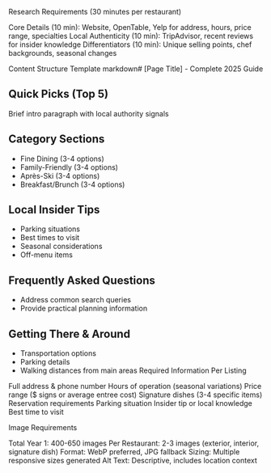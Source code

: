Research Requirements (30 minutes per restaurant)

Core Details (10 min): Website, OpenTable, Yelp for address, hours, price range, specialties
Local Authenticity (10 min): TripAdvisor, recent reviews for insider knowledge
Differentiators (10 min): Unique selling points, chef backgrounds, seasonal changes

Content Structure Template
markdown# [Page Title] - Complete 2025 Guide

## Quick Picks (Top 5)
Brief intro paragraph with local authority signals

## Category Sections
- Fine Dining (3-4 options)
- Family-Friendly (3-4 options)  
- Après-Ski (3-4 options)
- Breakfast/Brunch (3-4 options)

## Local Insider Tips
- Parking situations
- Best times to visit
- Seasonal considerations
- Off-menu items

## Frequently Asked Questions
- Address common search queries
- Provide practical planning information

## Getting There & Around
- Transportation options
- Parking details
- Walking distances from main areas
Required Information Per Listing

Full address & phone number
Hours of operation (seasonal variations)
Price range ($ signs or average entree cost)
Signature dishes (3-4 specific items)
Reservation requirements
Parking situation
Insider tip or local knowledge
Best time to visit

Image Requirements

Total Year 1: 400-650 images
Per Restaurant: 2-3 images (exterior, interior, signature dish)
Format: WebP preferred, JPG fallback
Sizing: Multiple responsive sizes generated
Alt Text: Descriptive, includes location context